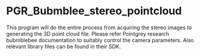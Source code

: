 # PGR_Bubmblee_stereo_pointcloud
This program will do the entire process from acquiring the stereo images to generating the 3D point cloud file. Please refer Pointgrey research bubmblebee documentation to suitably control the camera parameters. Also relevant library files can be found in their SDK. 
